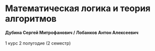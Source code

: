 # Математическая логика и теория алгоритмов

#### Дубина Сергей Митрофанович / Лобанков Антон Алексеевич

1 курс 2 полугодие (2 семестр)
